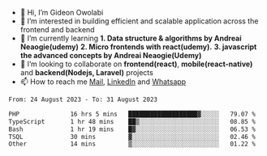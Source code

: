 - 👋 Hi, I’m Gideon Owolabi
- 👀 I’m interested in building efficient and scalable application across the frontend and backend
- 🌱 I’m currently learning <b>1. Data structure & algorithms by Andreai Neaogie(udemy)</b> <b>2. Micro frontends with react(udemy).</b>  <b>3. javascript the advanced concepts by Andreai Neaogie(Udemy)</b>
- 💞️ I’m looking to collaborate on <b>frontend(react)</b>, <b>mobile(react-native)</b> and <b>backend(Nodejs, Laravel)</b> projects
- 📫 How to reach me <a href="mailto:gideoniyin2021@gmail.com">Mail</a>, <a href="https://www.linkedin.com/in/gideon-owolabi-9b667a232/">LinkedIn</a> and <a href="https://wa.me/2348055377085">Whatsapp</a>

<!---
gude1/gude1 is a ✨ special ✨ repository because its `README.md` (this file) appears on your GitHub profile.
You can click the Preview link to take a look at your changes.
--->

<!--START_SECTION:waka-->

```txt
From: 24 August 2023 - To: 31 August 2023

PHP              16 hrs 5 mins   ███████████████████▓░░░░░   79.07 %
TypeScript       1 hr 48 mins    ██▒░░░░░░░░░░░░░░░░░░░░░░   08.85 %
Bash             1 hr 19 mins    █▓░░░░░░░░░░░░░░░░░░░░░░░   06.53 %
TSQL             30 mins         ▓░░░░░░░░░░░░░░░░░░░░░░░░   02.46 %
Other            14 mins         ▒░░░░░░░░░░░░░░░░░░░░░░░░   01.22 %
```

<!--END_SECTION:waka-->

